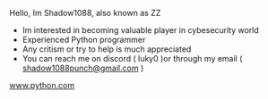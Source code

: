 Hello, Im Shadow1088, also known as ZZ

*  Im interested in becoming valuable player in cybesecurity world
*  Experienced Python programmer
*  Any critism or try to help is much appreciated
*  You can reach me on discord ( luky0 )or through my email ( shadow1088punch@gmail.com )

www.python.com
